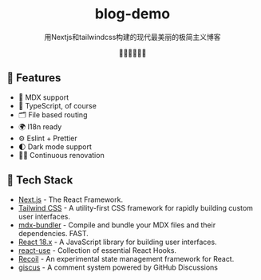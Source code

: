 <h1 align="center">blog-demo</h1>

<p align="center">
用Nextjs和tailwindcss构建的现代最美丽的极简主义博客
</p>
<p align="center">
 🧑‍💻👩‍💻👨‍💻
</p>

## 🚀 Features

- 📝 MDX support
- 🦾 TypeScript, of course
- 🗂 File based routing
- 🌍 I18n ready
- ⚙️ Eslint + Prettier
- 🌓 Dark mode support
- 🧑‍💻 Continuous renovation

## 🦄 Tech Stack

- [Next.js](https://nextjs.org/) - The React Framework.
- [Tailwind CSS](https://tailwindcss.com/) - A utility-first CSS framework for rapidly building custom user interfaces.
- [mdx-bundler](https://github.com/kentcdodds/mdx-bundler) - Compile and bundle your MDX files and their dependencies. FAST.
- [React 18.x](https://reactjs.org/) - A JavaScript library for building user interfaces.
- [react-use](https://streamich.github.io/react-use/) - Collection of essential React Hooks.
- [Recoil](https://recoiljs.org/) - An experimental state management framework for React.
- [giscus](https://giscus.app/zh-CN) - A comment system powered by GitHub Discussions
